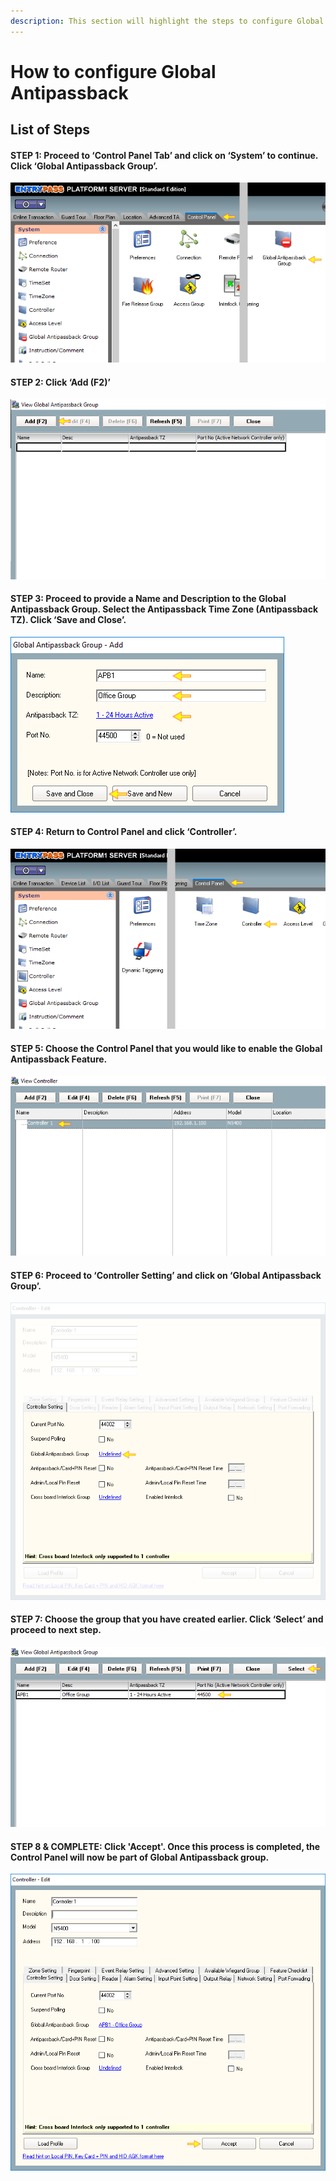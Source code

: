 ```yaml
---
description: This section will highlight the steps to configure Global Antipassback
---
```


# How to configure Global Antipassback

## List of Steps

#### STEP 1: Proceed to ‘Control Panel Tab’ and click on ‘System’ to continue. Click ‘Global Antipassback Group’.

![](../.gitbook/assets/untitled1%20%289%29.png)



#### STEP 2: Click ‘Add \(F2\)’

![](../.gitbook/assets/untitled2%20%281%29.png)



#### STEP 3: Proceed to provide a Name and Description to the Global Antipassback Group. Select the Antipassback Time Zone \(Antipassback TZ\). Click ‘Save and Close’.

![](../.gitbook/assets/untitled3%20%2814%29.png)



#### STEP 4: Return to Control Panel and click ‘Controller’. 

![](../.gitbook/assets/untitled4%20%283%29.png)



#### STEP 5: Choose the Control Panel that you would like to enable the Global Antipassback Feature.

![](../.gitbook/assets/untitled5%20%286%29.png)



#### STEP 6: Proceed to ‘Controller Setting’ and click on ‘Global Antipassback Group’. 

![](../.gitbook/assets/untitled6%20%289%29.png)



#### STEP 7: Choose the group that you have created earlier. Click ‘Select’ and proceed to next step.

![](../.gitbook/assets/untitled7%20%286%29.png)



#### STEP 8 & COMPLETE: Click 'Accept'. Once this process is completed, the Control Panel will now be part of Global Antipassback group.

![](../.gitbook/assets/untitled8%20%287%29.png)



